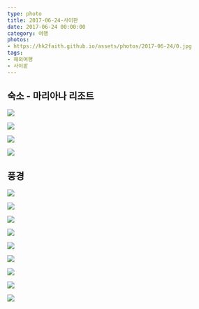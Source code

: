 ```yaml
---
type: photo
title: 2017-06-24-사이판
date: 2017-06-24 00:00:00
category: 여행
photos:
- https://hk2faith.github.io/assets/photos/2017-06-24/0.jpg
tags:
- 해외여행
- 사이판
---
```


<!-- more -->

## 숙소 - 마리아나 리조트

![](https://hk2faith.github.io/assets/photos/2017-06-24/10.jpg)

![](https://hk2faith.github.io/assets/photos/2017-06-24/11.jpg)

![](https://hk2faith.github.io/assets/photos/2017-06-24/12.jpg)

![](https://hk2faith.github.io/assets/photos/2017-06-24/13.jpg)

<!-- more -->

## 풍경

![](https://hk2faith.github.io/assets/photos/2017-06-24/20.jpg)

![](https://hk2faith.github.io/assets/photos/2017-06-24/21.jpg)

![](https://hk2faith.github.io/assets/photos/2017-06-24/22.jpg)

![](https://hk2faith.github.io/assets/photos/2017-06-24/23.jpg)

![](https://hk2faith.github.io/assets/photos/2017-06-24/24.jpg)

![](https://hk2faith.github.io/assets/photos/2017-06-24/25.jpg)

![](https://hk2faith.github.io/assets/photos/2017-06-24/26.jpg)

![](https://hk2faith.github.io/assets/photos/2017-06-24/27.jpg)

![](https://hk2faith.github.io/assets/photos/2017-06-24/28.jpg)
